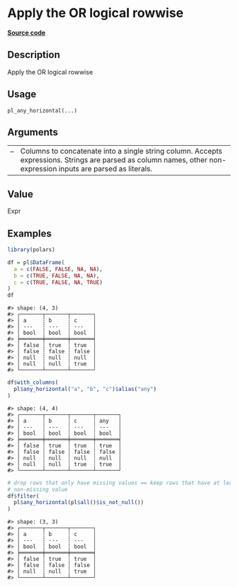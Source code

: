 

# Apply the OR logical rowwise

[**Source code**](https://github.com/pola-rs/r-polars/tree/main/R/functions__lazy.R#L996)

## Description

Apply the OR logical rowwise

## Usage

<pre><code class='language-R'>pl_any_horizontal(...)
</code></pre>

## Arguments

<table>
<tr>
<td style="white-space: nowrap; font-family: monospace; vertical-align: top">
<code id="pl_any_horizontal_:_...">…</code>
</td>
<td>
Columns to concatenate into a single string column. Accepts expressions.
Strings are parsed as column names, other non-expression inputs are
parsed as literals.
</td>
</tr>
</table>

## Value

Expr

## Examples

``` r
library(polars)

df = pl$DataFrame(
  a = c(FALSE, FALSE, NA, NA),
  b = c(TRUE, FALSE, NA, NA),
  c = c(TRUE, FALSE, NA, TRUE)
)
df
```

    #> shape: (4, 3)
    #> ┌───────┬───────┬───────┐
    #> │ a     ┆ b     ┆ c     │
    #> │ ---   ┆ ---   ┆ ---   │
    #> │ bool  ┆ bool  ┆ bool  │
    #> ╞═══════╪═══════╪═══════╡
    #> │ false ┆ true  ┆ true  │
    #> │ false ┆ false ┆ false │
    #> │ null  ┆ null  ┆ null  │
    #> │ null  ┆ null  ┆ true  │
    #> └───────┴───────┴───────┘

``` r
df$with_columns(
  pl$any_horizontal("a", "b", "c")$alias("any")
)
```

    #> shape: (4, 4)
    #> ┌───────┬───────┬───────┬───────┐
    #> │ a     ┆ b     ┆ c     ┆ any   │
    #> │ ---   ┆ ---   ┆ ---   ┆ ---   │
    #> │ bool  ┆ bool  ┆ bool  ┆ bool  │
    #> ╞═══════╪═══════╪═══════╪═══════╡
    #> │ false ┆ true  ┆ true  ┆ true  │
    #> │ false ┆ false ┆ false ┆ false │
    #> │ null  ┆ null  ┆ null  ┆ null  │
    #> │ null  ┆ null  ┆ true  ┆ true  │
    #> └───────┴───────┴───────┴───────┘

``` r
# drop rows that only have missing values == keep rows that have at least one
# non-missing value
df$filter(
  pl$any_horizontal(pl$all()$is_not_null())
)
```

    #> shape: (3, 3)
    #> ┌───────┬───────┬───────┐
    #> │ a     ┆ b     ┆ c     │
    #> │ ---   ┆ ---   ┆ ---   │
    #> │ bool  ┆ bool  ┆ bool  │
    #> ╞═══════╪═══════╪═══════╡
    #> │ false ┆ true  ┆ true  │
    #> │ false ┆ false ┆ false │
    #> │ null  ┆ null  ┆ true  │
    #> └───────┴───────┴───────┘
